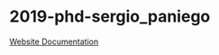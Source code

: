 # 2019-phd-sergio_paniego

[Website Documentation](https://roboticslaburjc.github.io/2019-phd-sergio-paniego/)